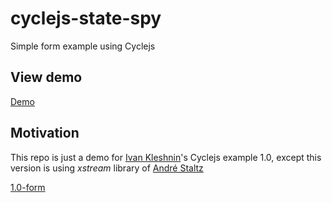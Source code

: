 # cyclejs-state-spy
Simple form example using Cyclejs

## View demo
[Demo](https://excited-shirt.surge.sh)

## Motivation
This repo is just a demo for [Ivan Kleshnin](https://github.com/ivan-kleshnin)'s Cyclejs example 1.0, 
except this version is using *xstream* library of [André Staltz](https://github.com/staltz)

[1.0-form](https://github.com/ivan-kleshnin/cyclejs-examples/tree/master/1.0-form)
